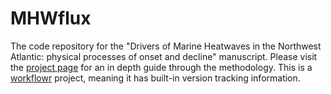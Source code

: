 # MHWflux

The code repository for the "Drivers of Marine Heatwaves in the Northwest Atlantic: physical processes of onset and decline" manuscript. Please visit the [project page](robwschlegel.github.io/mhwflux/) for an in depth guide through the methodology. This is a [workflowr][] project, meaning it has built-in version tracking information.

[workflowr]: https://github.com/jdblischak/workflowr
